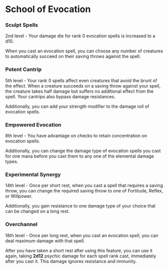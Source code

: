 # School of Evocation

### **Sculpt Spells**

2nd level - Your damage die for rank 0 evocation spells is increased to a d10.

When you cast an evocation spell, you can choose any number of creatures to automatically succeed on their saving throws against the spell.

### **Potent Cantrip**

5th level - Your rank 0 spells affect even creatures that avoid the brunt of the effect. When a creature succeeds on a saving throw against your spell, the creature takes half damage but suffers no additional effect from the spell. Your cantrips also bypass damage resistances.

Additionally, you can add your strength modifier to the damage roll of evocation spells.

### **Empowered Evocation**

8th level - You have advantage on checks to retain concentration on evocation spells.

Additionally, you can change the damage type of evocation spells you cast for one mana before you cast them to any one of the elemental damage types.

### Experimental Synergy

14th level - Once per short rest, when you cast a spell that requires a saving throw, you can change the required saving throw to one of Fortitude, Reflex, or Willpower.

Additionally, you gain resistance to one damage type of your choice that can be changed on a long rest.

### **Overchannel**

18th level - Once per long rest, when you cast an evocation spell, you can deal maximum damage with that spell.

After you have taken a short rest after using this feature, you can use it again, taking **2d12** psychic damage for each spell rank cast, immediately after you cast it. This damage ignores resistance and immunity.